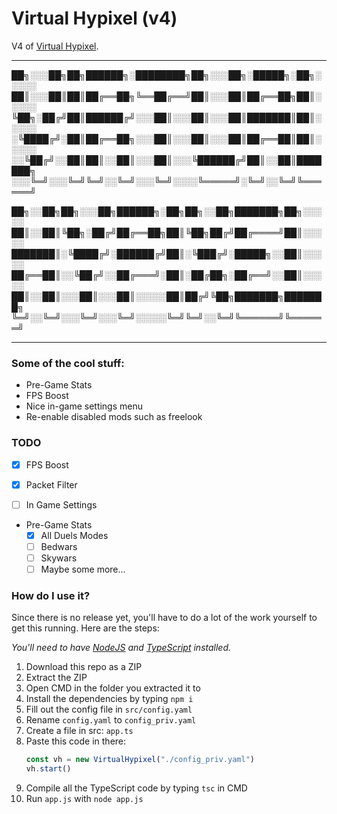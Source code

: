 # Virtual Hypixel (v4)
V4 of [Virtual Hypixel](https://github.com/HumanDuck23/virtual-hypixel).

---


██╗░░░██╗██╗██████╗░████████╗██╗░░░██╗░█████╗░██╗░░░░░
██║░░░██║██║██╔══██╗╚══██╔══╝██║░░░██║██╔══██╗██║░░░░░
╚██╗░██╔╝██║██████╔╝░░░██║░░░██║░░░██║███████║██║░░░░░
░╚████╔╝░██║██╔══██╗░░░██║░░░██║░░░██║██╔══██║██║░░░░░
░░╚██╔╝░░██║██║░░██║░░░██║░░░╚██████╔╝██║░░██║███████╗
░░░╚═╝░░░╚═╝╚═╝░░╚═╝░░░╚═╝░░░░╚═════╝░╚═╝░░╚═╝╚══════╝

██╗░░██╗██╗░░░██╗██████╗░██╗██╗░░██╗███████╗██╗░░░░░
██║░░██║╚██╗░██╔╝██╔══██╗██║╚██╗██╔╝██╔════╝██║░░░░░
███████║░╚████╔╝░██████╔╝██║░╚███╔╝░█████╗░░██║░░░░░
██╔══██║░░╚██╔╝░░██╔═══╝░██║░██╔██╗░██╔══╝░░██║░░░░░
██║░░██║░░░██║░░░██║░░░░░██║██╔╝╚██╗███████╗███████╗
╚═╝░░╚═╝░░░╚═╝░░░╚═╝░░░░░╚═╝╚═╝░░╚═╝╚══════╝╚══════╝

---

### Some of the cool stuff:

- Pre-Game Stats
- FPS Boost
- Nice in-game settings menu
- Re-enable disabled mods such as freelook

### TODO

- [x] FPS Boost
- [x] Packet Filter
- [ ] In Game Settings


- Pre-Game Stats
  - [x] All Duels Modes
  - [ ] Bedwars
  - [ ] Skywars
  - [ ] Maybe some more...

### How do I use it?

Since there is no release yet, you'll have to do a lot of the work yourself to get this running. Here are the steps:

*You'll need to have [NodeJS](https://nodejs.org) and [TypeScript](https://www.typescriptlang.org/)
installed.*

1. Download this repo as a ZIP
2. Extract the ZIP
3. Open CMD in the folder you extracted it to
4. Install the dependencies by typing `npm i`
5. Fill out the config file in `src/config.yaml`
6. Rename `config.yaml` to `config_priv.yaml`
7. Create a file in src: `app.ts`
8. Paste this code in there:
    ```ts
    const vh = new VirtualHypixel("./config_priv.yaml")
    vh.start()
    ```
9. Compile all the TypeScript code by typing `tsc` in CMD
10. Run `app.js` with `node app.js`